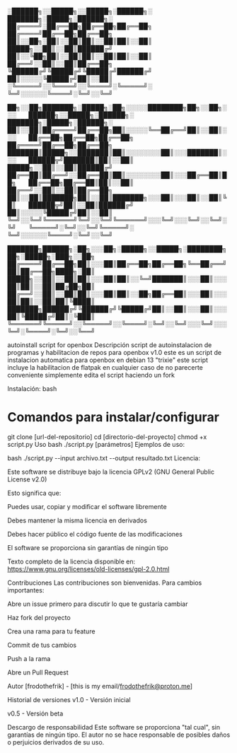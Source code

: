 


░██████╗░░█████╗░░█████╗░██████╗░  ███████╗░█████╗░██████╗░
██╔════╝░██╔══██╗██╔══██╗██╔══██╗  ██╔════╝██╔══██╗██╔══██╗
██║░░██╗░██║░░██║██║░░██║██║░░██║  █████╗░░██║░░██║██████╔╝
██║░░╚██╗██║░░██║██║░░██║██║░░██║  ██╔══╝░░██║░░██║██╔══██╗
╚██████╔╝╚█████╔╝╚█████╔╝██████╔╝  ██║░░░░░╚█████╔╝██║░░██║
░╚═════╝░░╚════╝░░╚════╝░╚═════╝░  ╚═╝░░░░░░╚════╝░╚═╝░░╚═╝

██╗░░██╗███████╗░█████╗░██╗░░░░░████████╗██╗░░██╗░░░  ██████╗░░█████╗░██████╗░  ███████╗░█████╗░██████╗░
██║░░██║██╔════╝██╔══██╗██║░░░░░╚══██╔══╝██║░░██║░░░  ██╔══██╗██╔══██╗██╔══██╗  ██╔════╝██╔══██╗██╔══██╗
███████║█████╗░░███████║██║░░░░░░░░██║░░░███████║░░░  ██████╦╝███████║██║░░██║  █████╗░░██║░░██║██████╔╝
██╔══██║██╔══╝░░██╔══██║██║░░░░░░░░██║░░░██╔══██║██╗  ██╔══██╗██╔══██║██║░░██║  ██╔══╝░░██║░░██║██╔══██╗
██║░░██║███████╗██║░░██║███████╗░░░██║░░░██║░░██║╚█║  ██████╦╝██║░░██║██████╔╝  ██║░░░░░╚█████╔╝██║░░██║
╚═╝░░╚═╝╚══════╝╚═╝░░╚═╝╚══════╝░░░╚═╝░░░╚═╝░░╚═╝░╚╝  ╚═════╝░╚═╝░░╚═╝╚═════╝░  ╚═╝░░░░░░╚════╝░╚═╝░░╚═╝

███████╗██████╗░██╗░░░██╗░█████╗░░█████╗░████████╗██╗░█████╗░███╗░░██╗
██╔════╝██╔══██╗██║░░░██║██╔══██╗██╔══██╗╚══██╔══╝██║██╔══██╗████╗░██║
█████╗░░██║░░██║██║░░░██║██║░░╚═╝███████║░░░██║░░░██║██║░░██║██╔██╗██║
██╔══╝░░██║░░██║██║░░░██║██║░░██╗██╔══██║░░░██║░░░██║██║░░██║██║╚████║
███████╗██████╔╝╚██████╔╝╚█████╔╝██║░░██║░░░██║░░░██║╚█████╔╝██║░╚███║
╚══════╝╚═════╝░░╚═════╝░░╚════╝░╚═╝░░╚═╝░░░╚═╝░░░╚═╝░╚════╝░╚═╝░░╚══╝


autoinstall script for openbox
Descripción
script de autoinstalacion de programas y habilitacion de repos para openbox v1.0
este es un script de instalacion automatica para openbox en debian 13 "trixie"
este script incluye la habilitacion de flatpak en cualquier caso de no parecerte conveniente simplemente edita el script haciendo un fork

Instalación:
bash
# Comandos para instalar/configurar
git clone [url-del-repositorio]
cd [directorio-del-proyecto]
chmod +x script.py
Uso
bash
./script.py [parámetros]
Ejemplos de uso:

bash
./script.py --input archivo.txt --output resultado.txt
Licencia:

Este software se distribuye bajo la licencia GPLv2 (GNU General Public License v2.0)

Esto significa que:

Puedes usar, copiar y modificar el software libremente

Debes mantener la misma licencia en derivados

Debes hacer público el código fuente de las modificaciones

El software se proporciona sin garantías de ningún tipo

Texto completo de la licencia disponible en:
https://www.gnu.org/licenses/old-licenses/gpl-2.0.html

Contribuciones
Las contribuciones son bienvenidas. Para cambios importantes:

Abre un issue primero para discutir lo que te gustaría cambiar

Haz fork del proyecto

Crea una rama para tu feature

Commit de tus cambios

Push a la rama

Abre un Pull Request

Autor
[frodothefrik] - [this is my email/frodothefrik@proton.me]

Historial de versiones
v1.0 - Versión inicial

v0.5 - Versión beta

Descargo de responsabilidad
Este software se proporciona "tal cual", sin garantías de ningún tipo. El autor no se hace responsable de posibles daños o perjuicios derivados de su uso.
